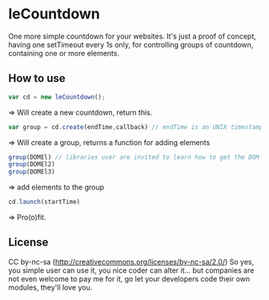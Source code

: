 leCountdown
===========

One more simple countdown for your websites.
It's just a proof of concept, having one setTimeout every 1s only, for controlling groups of countdown, containing one or more elements.

How to use
----------

```js
var cd = new leCountdown();
```
=> Will create a new countdown, return this.

```js
var group = cd.create(endTime,callback) // endTime is an UNIX timestamp, callback is.. obviously a function
```

=> Will create a group, returns a function for adding elements

```js
group(DOMEl) // libraries user are invited to learn how to get the DOM element :)
group(DOMEl2)
group(DOMEl3)
```

=> add elements to the group

```js
cd.launch(startTime) 
```

=> Pro(o)fit.

License
-------

CC by-nc-sa (http://creativecommons.org/licenses/by-nc-sa/2.0/) 
So yes, you simple user can use it, you nice coder can alter it... but companies are not even welcome to pay me for it, go let your developers code their own modules, they'll love you.